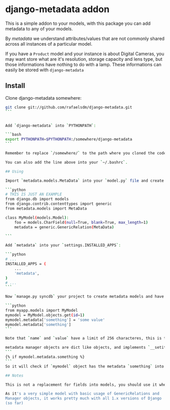 # django-metadata addon

This is a simple addon to your models, with this package you can add metadata to any of your models.

By *metadata* we understand attributes/values that are not commonly shared across all instances of a particular model.

If you have a `Product` model and your instance is about Digital Cameras, you may want store what are it's resolution, storage capacity and lens type, but those informations have nothing to do with a lamp. These informations can easily be stored with `django-metadata`


## Install

Clone django-metadata somewhere:

````bash
git clone git://github.com/rafaelsdm/django-metadata.git
```


Add `django-metadata` into `PYTHONPATH`:

```bash
export PYTHONPATH=$PYTHONPATH:/somewhere/django-metadata
```

Remember to replace `/somewhere/` to the path where you cloned the code.

You can also add the line above into your `~/.bashrc`.

## Using

Import `metadata.models.MetaData` into your `model.py` file and create a `django.contrib.contenttypes.generic.GenericRelation` field where you want to use meta data

```python
# THIS IS JUST AN EXAMPLE
from django.db import models
from django.contrib.contenttypes import generic
from metadata.models import MetaData

class MyModel(models.Model):
    foo = models.CharField(null=True, blank=True, max_length=1)
    metadata = generic.GenericRelation(MetaData)

```

Add `metadata` into your `settings.INSTALLED_APPS`:

```python
# ...
INSTALLED_APPS = (
    ...
    'metadata',
)
# ...
```

Now `manage.py syncdb` your project to create metadata models and have fun using it:

```python
from myapp.models import MyModel
mymodel = MyModel.objects.get(id=1)
mymodel.metadata['something'] = 'some value'
mymodel.metadata['something']
```

Note that `name` and `value` have a limit of 256 characteres, this is to increase performance and allow any database to index it ([PostgreSQL have limit](http://wiki.postgresql.org/wiki/FAQ#What_is_the_maximum_size_for_a_row.2C_a_table.2C_and_a_database.3F) on the size of a VARCHAR field to index it)

metadata manager objects are dict like objects, and implements `__setitem__`, `__getitem__`, `iterkeys`, `keys`, `itervalues`, `values`, `iteritems` and `items`, so you can use them at templates by doing some thing like:
```
{% if mymodel.metadata.something %}
```
So it will check if `mymodel` object has the metadata `something` into it

## Notes

This is not a replacement for fields into models, you should use it when some records have some data that other records (in the same table) have not.

As it's a very simple model with basic usage of GenericRelations and
Manager objects, it works pretty much with all 1.x versions of Django
(so far)
